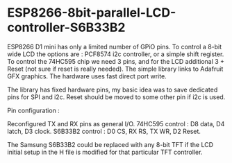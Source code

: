 # ESP8266-8bit-parallel-LCD-controller-S6B33B2
ESP8266 D1 mini has only a limited number of GPiO pins. To control a 8-bit wide LCD the options are : PCF8574 i2c controller, or a simple shift register. 
To control the 74HC595 chip we need 3 pins, and for the LCD additional 3 + Reset (not sure if reset is really needed). 
The simple library links to Adafruit GFX graphics. The hardware uses fast direct port write.

The library has fixed hardware pins, my basic idea was to save dedicated pins for SPI and i2c. Reset should be moved to some other pin if i2c is used.
 
Pin configuration : 

Reconfigured TX and RX pins as general I/O.
74HC595 control : D8 data, D4 latch, D3 clock.
S6B33B2 control : D0 CS, RX RS, TX WR, D2 Reset.

The Samsung S6B33B2 could be replaced with any 8-bit TFT if the LCD initial setup in the H file is modified for that particular TFT controller. 
